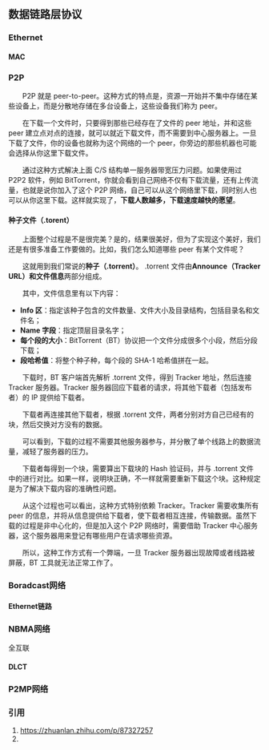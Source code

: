 ## 数据链路层协议

### Ethernet

#### MAC



### P2P

    P2P 就是 peer-to-peer。这种方式的特点是，资源一开始并不集中存储在某些设备上，而是分散地存储在多台设备上，这些设备我们称为 peer。

    在下载一个文件时，只要得到那些已经存在了文件的 peer 地址，并和这些 peer 建立点对点的连接，就可以就近下载文件，而不需要到中心服务器上。一旦下载了文件，你的设备也就称为这个网络的一个 peer，你旁边的那些机器也可能会选择从你这里下载文件。

    通过这种方式解决上面 C/S 结构单一服务器带宽压力问题。如果使用过 P2P2 软件，例如 BitTorrent，你就会看到自己网络不仅有下载流量，还有上传流量，也就是说你加入了这个 P2P 网络，自己可以从这个网络里下载，同时别人也可以从你这里下载。这样就实现了，**下载人数越多，下载速度越快的愿望**。

#### 种子文件（.torent）

    上面整个过程是不是很完美？是的，结果很美好，但为了实现这个美好，我们还是有很多准备工作要做的。比如，我们怎么知道哪些 peer 有某个文件呢？

    这就用到我们常说的**种子（.torrent）**。 .torrent 文件由**Announce（Tracker URL）**和**文件信息**两部分组成。

    其中，文件信息里有以下内容：

- **Info 区**：指定该种子包含的文件数量、文件大小及目录结构，包括目录名和文件名；
- **Name 字段**：指定顶层目录名字；
- **每个段的大小**：BitTorrent（BT）协议把一个文件分成很多个小段，然后分段下载；
- **段哈希值**：将整个种子种，每个段的 SHA-1 哈希值拼在一起。

    下载时，BT 客户端首先解析 .torrent 文件，得到 Tracker 地址，然后连接 Tracker 服务器。Tracker 服务器回应下载者的请求，将其他下载者（包括发布者）的 IP 提供给下载者。

    下载者再连接其他下载者，根据 .torrent 文件，两者分别对方自己已经有的块，然后交换对方没有的数据。

    可以看到，下载的过程不需要其他服务器参与，并分散了单个线路上的数据流量，减轻了服务器的压力。

    下载者每得到一个块，需要算出下载块的 Hash 验证码，并与 .torrent 文件中的进行对比。如果一样，说明块正确，不一样就需要重新下载这个块。这种规定是为了解决下载内容的准确性问题。

    从这个过程也可以看出，这种方式特别依赖 Tracker。Tracker 需要收集所有 peer 的信息，并将从信息提供给下载者，使下载者相互连接，传输数据。虽然下载的过程是非中心化的，但是加入这个 P2P 网络时，需要借助 Tracker 中心服务器，这个服务器用来登记有哪些用户在请求哪些资源。

    所以，这种工作方式有一个弊端，一旦 Tracker 服务器出现故障或者线路被屏蔽，BT 工具就无法正常工作了。

### Boradcast网络

#### Ethernet链路



### NBMA网络

全互联

#### DLCT

### P2MP网络









### 引用

1. https://zhuanlan.zhihu.com/p/87327257
2. 


